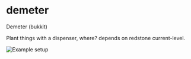demeter
=======

Demeter (bukkit)

Plant things with a dispenser, where? depends on redstone current-level.

![Example setup](http://i.imgur.com/9djm4et.png)
